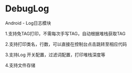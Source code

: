 # DebugLog
Android - Log日志模块 

1.支持免TAG打印，不需每次手写TAG，自动根据堆栈获取TAG

2.支持打印类名，行数，可以直接在控制台点击跳转至相应代码

3.支持Log 开关配置，过滤词配置，打印堆栈深度等

4.支持文件存储
